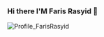 ### Hi there I'M Faris Rasyid 👋

![Profile_FarisRasyid](https://cdn.discordapp.com/attachments/1041961141594759178/1043818591151194193/FARIS_RASYID.png)
